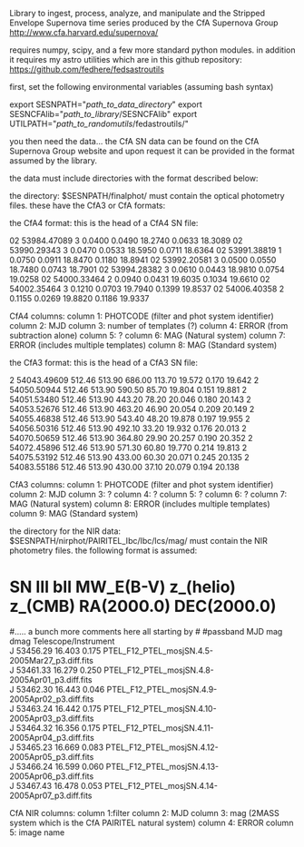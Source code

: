 Library to ingest, process, analyze, and manipulate and the Stripped Envelope Supernova time series produced by the CfA Supernova Group 
http://www.cfa.harvard.edu/supernova/


requires numpy, scipy, and a few more standard python modules. 
in addition it requires my astro utilities which are in this github repository: https://github.com/fedhere/fedsastroutils


first, set the following environmental variables (assuming bash syntax)

export SESNPATH="_path_to_data_directory_"
export SESNCFAlib="_path_to_library_/SESNCFAlib"
export UTILPATH="_path_to_randomutils_/fedastroutils/"

you then need the data... the CfA SN data can be found on the CfA Supernova Group website and upon request it can be provided in the format assumed by the library. 

the data must include directories with the format described below:



the directory:
$SESNPATH/finalphot/
must contain the optical photometry files. these have the CfA3 or CfA formats:

the CfA4 format: this is the head of a CfA4 SN file:

02 53984.47089   3 0.0400 0.0490   18.2740 0.0633 18.3089
02 53990.29343   3 0.0470 0.0533   18.5950 0.0711 18.6364
02 53991.38819   1 0.0750 0.0911   18.8470 0.1180 18.8941
02 53992.20581   3 0.0500 0.0550   18.7480 0.0743 18.7901
02 53994.28382   3 0.0610 0.0443   18.9810 0.0754 19.0258
02 54000.33464   2 0.0940 0.0431   19.6035 0.1034 19.6610
02 54002.35464   3 0.1210 0.0703   19.7940 0.1399 19.8537
02 54006.40358   2 0.1155 0.0269   19.8820 0.1186 19.9337


CfA4 columns: 
column 1: PHOTCODE (filter and phot system identifier) 
column 2: MJD 
column 3: number of templates (?)
column 4: ERROR (from subtraction alone) 
column 5: ? 
column 6: MAG (Natural system) 
column 7: ERROR (includes multiple templates) 
column 8: MAG (Standard system)

the CfA3 format: this is the head of a CfA3 SN file:

  2          54043.49609  512.46  513.90        686.00       113.70   19.572   0.170  19.642
  2          54050.50944  512.46  513.90        590.50        85.70   19.804   0.151  19.881
  2          54051.53480  512.46  513.90        443.20        78.20   20.046   0.180  20.143
  2          54053.52676  512.46  513.90        463.20        46.90   20.054   0.209  20.149
  2          54055.46838  512.46  513.90        543.40        48.20   19.878   0.197  19.955
  2          54056.50316  512.46  513.90        492.10        33.20   19.932   0.176  20.013
  2          54070.50659  512.46  513.90        364.80        29.90   20.257   0.190  20.352
  2          54072.45896  512.46  513.90        571.30        60.80   19.770   0.214  19.813
  2          54075.53192  512.46  513.90        433.00        60.30   20.071   0.245  20.135
  2          54083.55186  512.46  513.90        430.00        37.10   20.079   0.194  20.138

CfA3 columns:
column 1: PHOTCODE (filter and phot system identifier)
column 2: MJD
column 3: ?
column 4: ?
column 5: ?
column 6: ?
column 7: MAG (Natural system)
column 8: ERROR (includes multiple templates)
column 9: MAG (Standard system)

the directory for the NIR data:
$SESNPATH/nirphot/PAIRITEL_Ibc/Ibc/lcs/mag/
must contain the NIR photometry files. the following format is assumed:

#  SN               lII         bII          MW_E(B-V)   z_(helio)      z_(CMB)        RA(2000.0)   DEC(2000.0)
#..... a bunch more comments here all starting by #
#passband   MJD        mag      dmag    Telescope/Instrument                               
J           53456.29   16.403   0.175   PTEL_F12_PTEL_mosjSN.4.5-2005Mar27_p3.diff.fits    
J           53461.33   16.279   0.250   PTEL_F12_PTEL_mosjSN.4.8-2005Apr01_p3.diff.fits    
J           53462.30   16.443   0.046   PTEL_F12_PTEL_mosjSN.4.9-2005Apr02_p3.diff.fits    
J           53463.24   16.442   0.175   PTEL_F12_PTEL_mosjSN.4.10-2005Apr03_p3.diff.fits   
J           53464.32   16.356   0.175   PTEL_F12_PTEL_mosjSN.4.11-2005Apr04_p3.diff.fits   
J           53465.23   16.669   0.083   PTEL_F12_PTEL_mosjSN.4.12-2005Apr05_p3.diff.fits   
J           53466.24   16.599   0.060   PTEL_F12_PTEL_mosjSN.4.13-2005Apr06_p3.diff.fits   
J           53467.43   16.478   0.053   PTEL_F12_PTEL_mosjSN.4.14-2005Apr07_p3.diff.fits   


CfA NIR columns: 
column 1:filter
column 2: MJD
column 3: mag (2MASS system which is the CfA PAIRITEL natural system)
column 4: ERROR
column 5: image name


